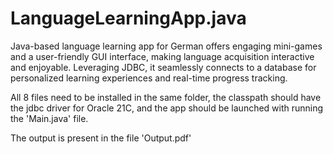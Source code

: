 # LanguageLearningApp.java
 Java-based language learning app for German offers engaging mini-games and a user-friendly GUI interface, making language acquisition interactive and enjoyable. Leveraging JDBC, it seamlessly connects to a database for personalized learning experiences and real-time progress tracking.
 
All 8 files need to be installed in the same folder, the classpath should have the jdbc driver for Oracle 21C, and the app should be launched with running the 'Main.java' file.

The output is present in the file 'Output.pdf'
